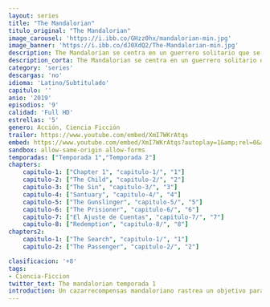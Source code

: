 ```yaml
---
layout: series
title: "The Mandalorian"
titulo_original: "The Mandalorian"
image_carousel: 'https://i.ibb.co/GHzz0hx/mandalorian-min.jpg'
image_banner: 'https://i.ibb.co/dJ0XdQ2/The-Mandalorian-min.jpg'
description: The Mandalorian se centra en un guerrero solitario que se encuentra lejos de la autoridad de la Nueva República, y en los famosos Boba Fett y su padre Jango. La serie explora nuevas luchas espaciales y la complicada profesión de ser cazarrecompensas.
description_corta: The Mandalorian se centra en un guerrero solitario que se encuentra lejos de la autoridad de la Nueva República, y en los famosos Boba Fett y su padre Jango. La serie...
category: 'series'
descargas: 'no'
idioma: 'Latino/Subtitulado'
capitulo: ''
anio: '2019'
episodios: '9'
calidad: 'Full HD'
estrellas: '5'
genero: Acción, Ciencia Ficción
trailer: https://www.youtube.com/embed/XmI7WKrAtqs
embed: https://www.youtube.com/embed/XmI7WKrAtqs?autoplay=1&amp;rel=0&amp;hd=1&border=0&wmode=opaque&enablejsapi=1&modestbranding=1&controls=1&showinfo=0
sandbox: allow-same-origin allow-forms 
temporadas: ["Temporada 1","Temporada 2"]
chapters:
    capitulo-1: ["Chapter 1", "capitulo-1/", "1"]
    capitulo-2: ["The Child", "capitulo-2/", "2"]
    capitulo-3: ["The Sin", "capitulo-3/", "3"]
    capitulo-4: ["Santuary", "capitulo-4/", "4"]
    capitulo-5: ["The Gunslinger", "capitulo-5/", "5"]
    capitulo-6: ["The Prisioner", "capitulo-6/", "6"]
    capitulo-7: ["El Ajuste de Cuentas", "capitulo-7/", "7"]
    capitulo-8: ["Redemption", "capitulo-8/", "8"]
chapters2:
    capitulo-1: ["The Search", "capitulo-1/", "1"]
    capitulo-2: ["The Passenger", "capitulo-2/", "2"]

clasificacion: '+8'
tags:
- Ciencia-Ficcion
twitter_text: The mandalorian temporada 1
introduction: Un cazarrecompensas mandaloriano rastrea un objetivo para un cliente que paga bien.
---
```












